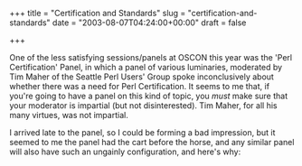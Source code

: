 +++
title = "Certification and Standards"
slug = "certification-and-standards"
date = "2003-08-07T04:24:00+00:00"
draft = false

+++

One of the less satisfying sessions/panels at OSCON this year was the 'Perl Certification' Panel, in which a panel of various luminaries, moderated by Tim Maher of the Seattle Perl Users' Group spoke inconclusively about whether there was a need for Perl Certification. It seems to me that, if you're going to have a panel on this kind of topic, you *must* make sure that your moderator is impartial (but not disinterested). Tim Maher, for all his many virtues, was not impartial.

I arrived late to the panel, so I could be forming a bad impression, but it seemed to me the panel had the cart before the horse, and any similar panel will also have such an ungainly configuration, and here's why:
